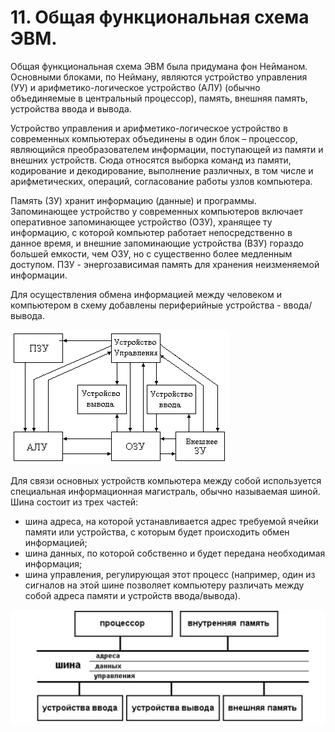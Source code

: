 # 11. Общая функциональная схема ЭВМ.

Общая функциональная схема ЭВМ была придумана фон Нейманом. Основными блоками, по Нейману, являются устройство
управления (УУ) и арифметико-логическое устройство (АЛУ) (обычно объединяемые в центральный процессор), память, внешняя
память, устройства ввода и вывода.

Устройство управления и арифметико-логическое устройство в современных компьютерах объединены в один блок – процессор,
являющийся преобразователем информации, поступающей из памяти и внешних устройств. Сюда относятся выборка команд из
памяти, кодирование и декодирование, выполнение различных, в том числе и арифметических, операций, согласование работы
узлов компьютера.

Память (ЗУ) хранит информацию (данные) и программы. Запоминающее устройство у современных компьютеров включает
оперативное запоминающее устройство (ОЗУ), хранящее ту информацию, с которой компьютер работает непосредственно в данное
время, и внешние запоминающие устройства (ВЗУ) гораздо большей емкости, чем ОЗУ, но с существенно более медленным
доступом. ПЗУ - энергозависимая память для хранения неизменяемой информации.

Для осуществления обмена информацией между человеком и компьютером в схему добавлены периферийные устройства -
ввода/вывода.

![функциональная схема ЭВМ](./img/info_11_1.png)

Для связи основных устройств компьютера между собой используется специальная информационная магистраль, обычно
называемая шиной. Шина состоит из трех частей:

- шина адреса, на которой устанавливается адрес требуемой ячейки памяти или устройства, с которым будет происходить
  обмен информацией;
- шина данных, по которой собственно и будет передана необходимая информация;
- шина управления, регулирующая этот процесс (например, один из сигналов на этой шине позволяет компьютеру различать
  между собой адреса памяти и устройств ввода/вывода).

![функциональная схема ЭВМ](./img/info_11_2.png)
